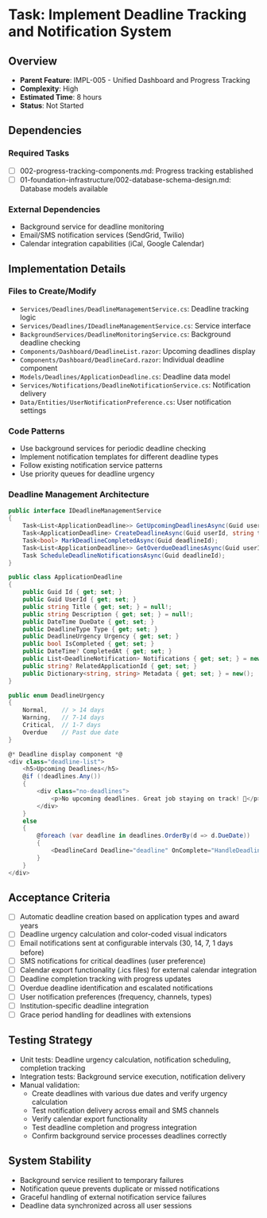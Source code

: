 # Task: Implement Deadline Tracking and Notification System

## Overview
- **Parent Feature**: IMPL-005 - Unified Dashboard and Progress Tracking
- **Complexity**: High
- **Estimated Time**: 8 hours
- **Status**: Not Started

## Dependencies
### Required Tasks
- [ ] 002-progress-tracking-components.md: Progress tracking established
- [ ] 01-foundation-infrastructure/002-database-schema-design.md: Database models available

### External Dependencies
- Background service for deadline monitoring
- Email/SMS notification services (SendGrid, Twilio)
- Calendar integration capabilities (iCal, Google Calendar)

## Implementation Details
### Files to Create/Modify
- `Services/Deadlines/DeadlineManagementService.cs`: Deadline tracking logic
- `Services/Deadlines/IDeadlineManagementService.cs`: Service interface
- `BackgroundServices/DeadlineMonitoringService.cs`: Background deadline checking
- `Components/Dashboard/DeadlineList.razor`: Upcoming deadlines display
- `Components/Dashboard/DeadlineCard.razor`: Individual deadline component
- `Models/Deadlines/ApplicationDeadline.cs`: Deadline data model
- `Services/Notifications/DeadlineNotificationService.cs`: Notification delivery
- `Data/Entities/UserNotificationPreference.cs`: User notification settings

### Code Patterns
- Use background services for periodic deadline checking
- Implement notification templates for different deadline types
- Follow existing notification service patterns
- Use priority queues for deadline urgency

### Deadline Management Architecture
```csharp
public interface IDeadlineManagementService
{
    Task<List<ApplicationDeadline>> GetUpcomingDeadlinesAsync(Guid userId, int daysAhead = 30);
    Task<ApplicationDeadline> CreateDeadlineAsync(Guid userId, string title, DateTime dueDate, DeadlineType type);
    Task<bool> MarkDeadlineCompletedAsync(Guid deadlineId);
    Task<List<ApplicationDeadline>> GetOverdueDeadlinesAsync(Guid userId);
    Task ScheduleDeadlineNotificationsAsync(Guid deadlineId);
}

public class ApplicationDeadline
{
    public Guid Id { get; set; }
    public Guid UserId { get; set; }
    public string Title { get; set; } = null!;
    public string Description { get; set; } = null!;
    public DateTime DueDate { get; set; }
    public DeadlineType Type { get; set; }
    public DeadlineUrgency Urgency { get; set; }
    public bool IsCompleted { get; set; }
    public DateTime? CompletedAt { get; set; }
    public List<DeadlineNotification> Notifications { get; set; } = new();
    public string? RelatedApplicationId { get; set; }
    public Dictionary<string, string> Metadata { get; set; } = new();
}

public enum DeadlineUrgency
{
    Normal,    // > 14 days
    Warning,   // 7-14 days
    Critical,  // 1-7 days
    Overdue    // Past due date
}

@* Deadline display component *@
<div class="deadline-list">
    <h5>Upcoming Deadlines</h5>
    @if (!deadlines.Any())
    {
        <div class="no-deadlines">
            <p>No upcoming deadlines. Great job staying on track! 🎉</p>
        </div>
    }
    else
    {
        @foreach (var deadline in deadlines.OrderBy(d => d.DueDate))
        {
            <DeadlineCard Deadline="deadline" OnComplete="HandleDeadlineComplete" />
        }
    }
</div>
```

## Acceptance Criteria
- [ ] Automatic deadline creation based on application types and award years
- [ ] Deadline urgency calculation and color-coded visual indicators
- [ ] Email notifications sent at configurable intervals (30, 14, 7, 1 days before)
- [ ] SMS notifications for critical deadlines (user preference)
- [ ] Calendar export functionality (.ics files) for external calendar integration
- [ ] Deadline completion tracking with progress updates
- [ ] Overdue deadline identification and escalated notifications
- [ ] User notification preferences (frequency, channels, types)
- [ ] Institution-specific deadline integration
- [ ] Grace period handling for deadlines with extensions

## Testing Strategy
- Unit tests: Deadline urgency calculation, notification scheduling, completion tracking
- Integration tests: Background service execution, notification delivery
- Manual validation:
  - Create deadlines with various due dates and verify urgency calculation
  - Test notification delivery across email and SMS channels
  - Verify calendar export functionality
  - Test deadline completion and progress integration
  - Confirm background service processes deadlines correctly

## System Stability
- Background service resilient to temporary failures
- Notification queue prevents duplicate or missed notifications
- Graceful handling of external notification service failures
- Deadline data synchronized across all user sessions
